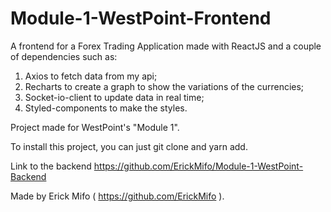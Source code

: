 # Module-1-WestPoint-Frontend

A frontend for a Forex Trading Application made with ReactJS and a couple of dependencies such as:

1. Axios to fetch data from my api;
2. Recharts to create a graph to show the variations of the currencies;
3. Socket-io-client to update data in real time;
4. Styled-components to make the styles.

Project made for WestPoint's "Module 1".

To install this project, you can just git clone and yarn add.

Link to the backend https://github.com/ErickMifo/Module-1-WestPoint-Backend

Made by Erick Mifo ( https://github.com/ErickMifo ).

